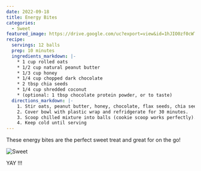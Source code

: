 ```yaml
---
date: 2022-09-18
title: Energy Bites
categories:
  - Sweet
featured_image: https://drive.google.com/uc?export=view&id=1hJIO0zf0cWT8IjwnBcuDprP3R5W0gC0p
recipe:
  servings: 12 balls
  prep: 10 minutes
  ingredients_markdown: |-
    * 1 cup rolled oats
    * 1/2 cup natural peanut butter
    * 1/3 cup honey
    * 1/4 cup chopped dark chocolate
    * 2 tbsp chia seeds
    * 1/4 cup shredded coconut
    * (optional: 1 tbsp chocolate protein powder, or to taste)
  directions_markdown: |-
    1. Stir oats, peanut butter, honey, chocolate, flax seeds, chia seeds, shredded coconut (and protein powder, if using) in a bowl until evenly mixed.
    2. Cover bowl with plastic wrap and refridgerate for 30 minutes.
    3. Scoop chilled mixture into balls (cookie scoop works perfectly).
    4. Keep cold until serving
---
```


These energy bites are the perfect sweet treat and great for on the go!

![Sweet](https://drive.google.com/uc?export=view&id=1ACOoc4sskuHfui61NhPoFnyx0rDO0sPw)


YAY !!!
